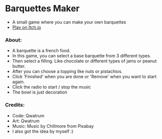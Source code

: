# Barquettes Maker
- A small game where you can make your own barquettes
- [Play on Itch.io](https://qwatrum.itch.io/barquettes-maker "Itch.io")

### About:
- A barquette is a french food.
- In this game, you can select a base barquette from 3 different types.
- Then select a filling. Like chocolate or different types of jams or peanut butter.
- After you can choose a topping like nuts or pistachios.
- Click 'Finished' when you are done or 'Remove' when you want to start again.
- Click the radio to start / stop the music
- The bowl is just decoration


### Credits:
- Code: Qwatrum
- Art: Qwatrum
- Music: Music by Chillmore from Pixabay
- I also got the idea by myself :)
